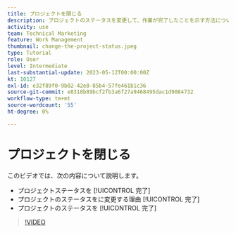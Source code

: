 ```yaml
---
title: プロジェクトを閉じる
description: プロジェクトのステータスを変更して、作業が完了したことを示す方法について説明します。
activity: use
team: Technical Marketing
feature: Work Management
thumbnail: change-the-project-status.jpeg
type: Tutorial
role: User
level: Intermediate
last-substantial-update: 2023-05-12T00:00:00Z
kt: 10127
exl-id: e32f89f0-9b02-42e8-85b4-57fe461b1c36
source-git-commit: e8318b89bcf2fb3a6f27a9468495dac1d9084732
workflow-type: tm+mt
source-wordcount: '55'
ht-degree: 0%

---
```


# プロジェクトを閉じる

このビデオでは、次の内容について説明します。

* プロジェクトステータスを [!UICONTROL 完了]
* プロジェクトのステータスをに変更する理由 [!UICONTROL 完了]
* プロジェクトのステータスを [!UICONTROL 完了]

>[!VIDEO](https://video.tv.adobe.com/v/3419336/?quality=12&learn=on)
